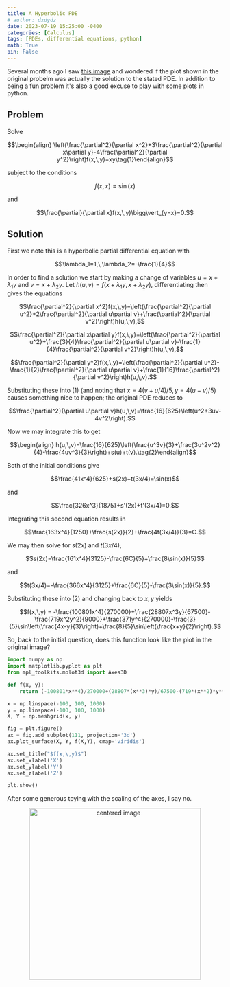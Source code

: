 ```yaml
---
title: A Hyperbolic PDE
# author: dxdydz
date: 2023-07-19 15:25:00 -0400
categories: [Calculus]
tags: [PDEs, differential equations, python]
math: True
pin: False
---
```


Several months ago I saw [this image](https://i.imgur.com/afTMvuj.jpg) and wondered if the plot shown in the original probelm was actually the solution to the stated PDE. In addition to being a fun problem it's also a good excuse to play with some plots in python.

## Problem

Solve

$$\begin{align}    \left(\frac{\partial^2}{\partial x^2}+3\frac{\partial^2}{\partial x\partial y}-4\frac{\partial^2}{\partial y^2}\right)f(x,\,y)=xy\tag{1}\end{align}$$

subject to the conditions

$$f(x,\,x)=\sin(x)$$

and

$$\frac{\partial}{\partial x}f(x,\,y)\bigg\vert_{y=x}=0.$$

## Solution

First we note this is a hyperbolic partial differential equation with

$$\lambda_1=1,\,\lambda_2=-\frac{1}{4}$$

In order to find a solution we start by making a change of variables $u=x+\lambda_1y$ and $v=x+\lambda_2y$. Let $h(u,\,v)=f(x+\lambda_1y,\,x+\lambda_2y)$, differentiating then gives the equations

$$\frac{\partial^2}{\partial x^2}f(x,\,y)=\left(\frac{\partial^2}{\partial u^2}+2\frac{\partial^2}{\partial u\partial v}+\frac{\partial^2}{\partial v^2}\right)h(u,\,v),$$

$$\frac{\partial^2}{\partial x\partial y}f(x,\,y)=\left(\frac{\partial^2}{\partial u^2}+\frac{3}{4}\frac{\partial^2}{\partial u\partial v}-\frac{1}{4}\frac{\partial^2}{\partial v^2}\right)h(u,\,v),$$

$$\frac{\partial^2}{\partial y^2}f(x,\,y)=\left(\frac{\partial^2}{\partial u^2}-\frac{1}{2}\frac{\partial^2}{\partial u\partial v}+\frac{1}{16}\frac{\partial^2}{\partial v^2}\right)h(u,\,v).$$

Substituting these into $(1)$ (and noting that $x=4(v+u/4)/5,\,y=4(u-v)/5$) causes something nice to happen; the original PDE reduces to

$$\frac{\partial^2}{\partial u\partial v}h(u,\,v)=\frac{16}{625}\left(u^2+3uv-4v^2\right).$$

Now we may integrate this to get

$$\begin{align}    h(u,\,v)=\frac{16}{625}\left(\frac{u^3v}{3}+\frac{3u^2v^2}{4}-\frac{4uv^3}{3}\right)+s(u)+t(v).\tag{2}\end{align}$$

Both of the initial conditions give

$$\frac{41x^4}{625}+s(2x)+t(3x/4)=\sin(x)$$

and

$$\frac{326x^3}{1875}+s'(2x)+t'(3x/4)=0.$$

Integrating this second equation results in

$$\frac{163x^4}{1250}+\frac{s(2x)}{2}+\frac{4t(3x/4)}{3}=C.$$

We may then solve for $s(2x)$ and $t(3x/4)$,

$$s(2x)=\frac{161x^4}{3125}-\frac{6C}{5}+\frac{8\sin(x)}{5}$$

and

$$t(3x/4)=-\frac{366x^4}{3125}+\frac{6C}{5}-\frac{3\sin(x)}{5}.$$

Substituting these into $(2)$ and changing back to $x,\,y$ yields

$$f(x,\,y) = -\frac{100801x^4}{270000}+\frac{28807x^3y}{67500}-\frac{719x^2y^2}{9000}+\frac{371y^4}{270000}-\frac{3}{5}\sin\left(\frac{4x-y}{3}\right)+\frac{8}{5}\sin\left(\frac{x+y}{2}\right).$$

So, back to the initial question, does this function look like the plot in the original image?

```python
import numpy as np
import matplotlib.pyplot as plt
from mpl_toolkits.mplot3d import Axes3D

def f(x, y):
    return (-100801*x**4)/270000+(28807*(x**3)*y)/67500-(719*(x**2)*y**2)/9000+(371*y**4)/270000-(3/5)*np.sin((4*x-y)/3)+(8/5)*np.sin((x+y)/2)

x = np.linspace(-100, 100, 1000)
y = np.linspace(-100, 100, 1000)
X, Y = np.meshgrid(x, y)

fig = plt.figure()
ax = fig.add_subplot(111, projection='3d')
ax.plot_surface(X, Y, f(X,Y), cmap='viridis')

ax.set_title("$f(x,\,y)$")
ax.set_xlabel('X')
ax.set_ylabel('Y')
ax.set_zlabel('Z')

plt.show()
```

After some generous toying with the scaling of the axes, I say no.

<center><a href="https://imgur.com/a/Y2hgEkJ"><img src="https://i.imgur.com/hA35Kp4.png" alt="centered image" height="auto" width="400" title="source: imgur.com" /></a></center>